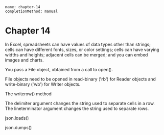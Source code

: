 ```ngMeta
name: chapter-14
completionMethod: manual
```
# Chapter 14
In Excel, spreadsheets can have values of data types other than strings; cells can have different fonts, sizes, or color settings; cells can have varying widths and heights; adjacent cells can be merged; and you can embed images and charts.

You pass a File object, obtained from a call to open().

File objects need to be opened in read-binary ('rb') for Reader objects and write-binary ('wb') for Writer objects.

The writerow() method

The delimiter argument changes the string used to separate cells in a row. The lineterminator argument changes the string used to separate rows.

json.loads()

json.dumps()